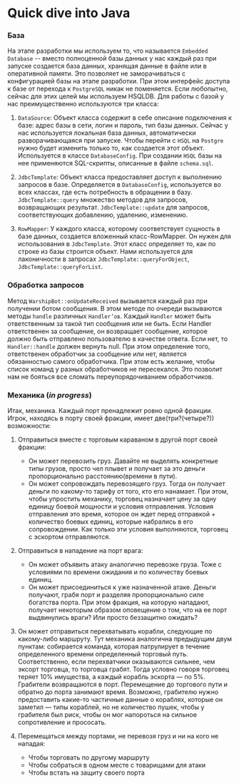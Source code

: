 # Quick dive into Java

### База

На этапе разработки мы используем то, что называется `Embedded Database` --  вместо полноценной базы данных у нас каждый раз при запуске создается база данных, хранящая данные в файле или в оперативной памяти. Это позволяет не заморачиваться с конфигурацией базы на этапе разработки. При этом интерфейс доступа к базе от перехода к `PostgreSQL` никак не поменяется. Если любопытно, сейчас для этих целей мы используем HSQLDB.
Для работы с базой у нас преимущественно используются три класса:

1. `DataSource`: Объект класса содержит в себе описание подключения к базе: адрес базы в сети, логин и пароль, тип базы данных. Сейчас у нас используется локальная база данных, автоматически разворачивающаяся при запуске. Чтобы перейти с `HSQL` на `Postgre` нужно будет изменить только то, как создается этот объект. Используется в классе `DatabaseConfig`. При создании `HSQL` базы на нее применяются SQL-скрипты, описанные в файле `schema.sql`.

2. `JdbcTemplate`: Объект класса предоставляет доступ к выполнению запросов в базе. Определяется в `DatabaseConfig`, используется во всех классах, где есть потребность в обращении в базу. `JdbcTemplate::query` множество методов для запросов, возвращающих результат. `JdbcTemplate::update` для запросов, соответствующих добавлению, удалению, изменению.

3. `RowMapper`: У каждого класса, которому соответствует сущность в базе данных, создается вложенный класс-RowMapper. Он нужен для использования в `JdbcTemplate`. Этот класс определяет то, как по строке из базы строится объект. Нами используется для лаконичности в запросах `JdbcTemplate::queryForObject`, `JdbcTemplate::queryForList`.


### Обработка запросов

Метод `WarshipBot::onUpdateReceived` вызывается каждый раз при получении ботом сообщения. В этом методе по очереди вызываются методы `handle` различных `Handler’ов`. Каждый `Handler` может быть ответственным за такой тип сообщения или не быть. Если Handler ответственен за сообщение, он возвращает сообщение, которое должно быть отправлено пользователю в качестве ответа. Если нет, то `Handler::handle` должен вернуть null. При этом определение того, ответственен обработчик за сообщение или нет, является обязанностью самого обработчика. При этом есть желание, чтобы список команд у разных обработчиков не пересекался. Это позволит нам не бояться все сломать переупорядочиванием обработчиков.

### Механика (_in progress_)


Итак, механика. Каждый порт пренадлежит ровно одной фракции. Игрок, находясь в порту своей фракции, имеет две(три?(четыре?)) возможности:
1. Отправиться вместе с торговым караваном в другой порт своей фракции:
	* Он может перевозить груз. Давайте не выделять конкретные типы грузов, просто чел плывет и получает за это деньги пропорционально расстоянию(времени в пути).
	* Он может сопровождать перевозящего груз. Тогда он получает деньги по какому-то тарифу от того, кто его нанамает. При этом, чтобы упростить механику, торговец назначает цену за одну единицу боевой мощности и условия отправления. Условия отправления это время, которое он ждет перед отправкой + количество боевых единиц, которые набрались в его сопровождении. Как только эти условия выполняются, торговец с эскортом отправляются.


2. Отправиться в нападение на порт врага:
	* Он  может объявить атаку аналогично перевозке груза. Тоже с условиями по времени ожидания и по количеству боевых единиц.
	* Он может присоединиться к уже назначенной атаке. Деньги получают, грабя порт и разделяя пропорционально силе богатства порта. При этом фракция, на которую нападают, получает некоторым образом оповещение о том, что на ее порт выдвинулись враги? Или просто беззащитно ожидать?

3. Он может отправиться перехватывать корабли, следующие по какому-либо маршруту. Тут механика аналогична предыдущим двум пунктам: собирается команда, которая патрулирует в течение определенного времени определенный торговый путь. Соответственно, если перехватчики оказываются сильнее, чем эксорт торговца, то торговца грабят. Тогда условно говоря торговец теряет 10% имущества, а каждый корабль эскорта — по 5%. Грабители возвращаются в порт. Перемещение до торгового пути и обратно до порта занимают время. Возможно, грабителю нужно предоставить какие-то частичные данные о кораблях, которые он заметил — типы кораблей, но не количество пушек, чтобы у грабителя был риск, чтобы он мог напороться на сильное сопротивление и прососать.

4. Перемещаться между портами, не перевозя груз и ни на кого не нападая:
	* Чтобы торговать по другому маршруту
	* Чтобы собраться в одном месте с товарищами для атаки
	* Чтобы встать на защиту своего порта
